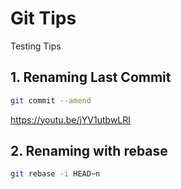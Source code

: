 # Git Tips

Testing Tips

## 1. Renaming Last Commit

```sh
git commit --amend
```

https://youtu.be/jYV1utbwLRI

## 2. Renaming with rebase

```sh
git rebase -i HEAD~n
```
